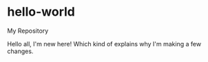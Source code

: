 # hello-world
My Repository

Hello all, I'm new here! Which kind of explains why I'm making a few changes.
